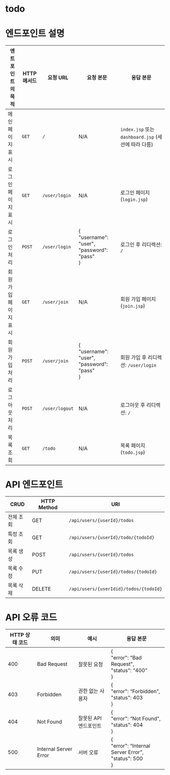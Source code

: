 # todo

# 엔드포인트 설명

| 엔트포인트의 목적     | HTTP 메서드 | 요청 URL       | 요청 본문                                           | 응답 본문                                       |
|------------------|-----------|----------------|---------------------------------------------------|----------------------------------------------|
| 메인 페이지 표시     | `GET`     | `/`            | N/A                                               | `index.jsp` 또는 `dashboard.jsp` (세션에 따라 다름)|
| 로그인 페이지 표시    | `GET`    | `/user/login`  | N/A                                               | 로그인 페이지 (`login.jsp`)                       |
| 로그인 처리         | `POST`   | `/user/login`  | {<br>"username": "user", "password": "pass"<br>}  | 로그인 후 리디렉션: `/`                            |
| 회원 가입 페이지 표시 | `GET`    | `/user/join`   | N/A                                               | 회원 가입 페이지 (`join.jsp`)                      |
| 회원 가입 처리      | `POST`   | `/user/join`   | {<br> "username": "user", "password": "pass"<br>} | 회원 가입 후 리디렉션: `/user/login`                |
| 로그아웃 처리       | `POST`   | `/user/logout` | N/A                                               | 로그아웃 후 리디렉션: `/`                           |
| 목록 조회          | `GET`    | `/todo`        | N/A                                               | 목록 페이지 (`todo.jsp`)                          |

# API 엔드포인트

| CRUD  | HTTP Method | URI                        |
|-------|-------------|----------------------------|
| 전체 조회 | GET         | `/api/users/{userId}/todos`      |
| 특정 조회 | GET         | `/api/users/{userId}/todo/{todoId}`  |
| 목록 생성 | POST        | `/api/users/{userId}/todos`      |
| 목록 수정 | PUT         | `/api/users/{userId}/todos/{todoId}` |
| 목록 삭제 | DELETE      | `/api/users/{userIdid}/todos/{todoId}` |

# API 오류 코드

| HTTP 상태 코드 | 의미                 | 예시              | 응답 본문                                                        |
|------------|-----------------------|------------------|--------------------------------------------------------------|
| 400        | Bad Request           | 잘못된 요청         | {<br>  "error": "Bad Request”,<br>  "status": “400”<br>}     |
| 403        | Forbidden             | 권한 없는 사용자     | {<br>  "error": “Forbidden”,<br>  "status": 403<br>}         |
| 404        | Not Found             | 잘못된 API 엔드포인트 | {<br>  "error": “Not Found”,<br>  "status": 404<br>}         |
| 500        | Internal Server Error | 서버 오류           | {<br>  "error": “Internal Server Error”,<br>  "status": 500<br>} 
